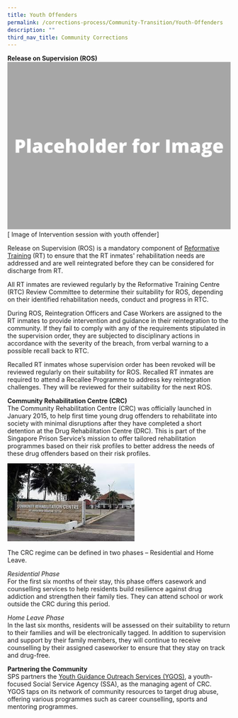 ```yaml
---
title: Youth Offenders
permalink: /corrections-process/Community-Transition/Youth-Offenders
description: ""
third_nav_title: Community Corrections
---
```

**Release on Supervision (ROS)**<br>
![](/images/Placeholder%20for%20Image.png)
[ Image of Intervention session with youth offender]

Release on Supervision (ROS) is a mandatory component of [Reformative Training](/corrections-process/prison-regime/reformative-training) (RT) to ensure that the RT inmates' rehabilitation needs are addressed and are well reintegrated before they can be considered for discharge from RT. 

All RT inmates are reviewed regularly by the Reformative Training Centre (RTC) Review Committee to determine their suitability for ROS, depending on their identified rehabilitation needs, conduct and progress in RTC.

During ROS, Reintegration Officers and Case Workers are assigned to the RT inmates to provide intervention and guidance in their reintegration to the community. If they fail to comply with any of the requirements stipulated in the supervision order, they are subjected to disciplinary actions in accordance with the severity of the breach, from verbal warning to a possible recall back to RTC.

Recalled RT inmates whose supervision order has been revoked will be reviewed regularly on their suitability for ROS. Recalled RT inmates are required to attend a Recallee Programme to address key reintegration challenges. They will be reviewed for their suitability for the next ROS.

**Community Rehabilitation Centre (CRC)**<br>
The Community Rehabilitation Centre (CRC) was officially launched in January 2015, to help first time young drug offenders to rehabilitate into society with minimal disruptions after they have completed a short detention at the Drug Rehabilitation Centre (DRC). This is part of the Singapore Prison Service’s mission to offer tailored rehabilitation programmes based on their risk profiles to better address the needs of these drug offenders based on their risk profiles.

![](/images/Rehabilitation/CRC.jpg)

The CRC regime can be defined in two phases – Residential and Home Leave.

*Residential Phase* <br>
For the first six months of their stay, this phase offers casework and counselling services to help residents build resilience against drug addiction and strengthen their family ties. They can attend school or work outside the CRC during this period. 

*Home Leave Phase* <br>
In the last six months, residents will be assessed on their suitability to return to their families and will be electronically tagged. In addition to supervision and support by their family members, they will continue to receive counselling by their assigned caseworker to ensure that they stay on track and drug-free. 

**Partnering the Community**<br>
SPS partners the [Youth Guidance Outreach Services (YGOS)](https://www.ygos.sg/), a youth-focused Social Service Agency (SSA), as the managing agent of CRC. YGOS taps on its network of community resources to target drug abuse, offering various programmes such as career counselling, sports and mentoring programmes.